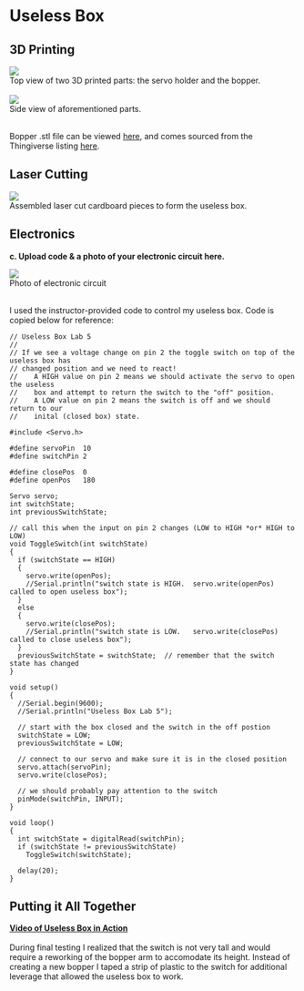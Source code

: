 # Useless Box

## 3D Printing

<img src="https://i.imgur.com/L8R6NpN.jpg"><BR>Top view of two 3D printed parts: the servo holder and the bopper.<BR><BR>
<img src="https://i.imgur.com/XR51Rlk.jpg"><BR>Side view of aforementioned parts.<BR><BR>

Bopper .stl file can be viewed <a href="https://github.com/ckruger0/IDD-Fa18-Lab5/blob/master/useless_Machine_arm.stl">here</a>, and comes sourced from the Thingiverse listing <a href="https://www.thingiverse.com/thing:46289">here</a>. 

## Laser Cutting

<img src="https://i.imgur.com/OqCcntJ.jpg"><BR>
Assembled laser cut cardboard pieces to form the useless box. 

## Electronics

**c. Upload code & a photo of your electronic circuit here.**

<img src="https://i.imgur.com/EoExAaL.jpg"><BR>Photo of electronic circuit<br><br>

I used the instructor-provided code to control my useless box. Code is copied below for reference:

```
// Useless Box Lab 5
//
// If we see a voltage change on pin 2 the toggle switch on top of the useless box has 
// changed position and we need to react!
//    A HIGH value on pin 2 means we should activate the servo to open the useless 
//    box and attempt to return the switch to the "off" position.
//    A LOW value on pin 2 means the switch is off and we should return to our 
//    inital (closed box) state.

#include <Servo.h> 

#define servoPin  10
#define switchPin 2

#define closePos  0
#define openPos   180

Servo servo;
int switchState;
int previousSwitchState;

// call this when the input on pin 2 changes (LOW to HIGH *or* HIGH to LOW)
void ToggleSwitch(int switchState)
{    
  if (switchState == HIGH)
  {
    servo.write(openPos);
    //Serial.println("switch state is HIGH.  servo.write(openPos) called to open useless box");
  }
  else
  {
    servo.write(closePos);
    //Serial.println("switch state is LOW.   servo.write(closePos) called to close useless box");
  }
  previousSwitchState = switchState;  // remember that the switch state has changed 
}

void setup()
{
  //Serial.begin(9600);
  //Serial.println("Useless Box Lab 5");

  // start with the box closed and the switch in the off postion
  switchState = LOW;
  previousSwitchState = LOW;

  // connect to our servo and make sure it is in the closed position
  servo.attach(servoPin);
  servo.write(closePos);

  // we should probably pay attention to the switch
  pinMode(switchPin, INPUT); 
}

void loop()
{ 
  int switchState = digitalRead(switchPin);
  if (switchState != previousSwitchState)
    ToggleSwitch(switchState);

  delay(20);
}
```

## Putting it All Together

<a href="https://youtu.be/moohreKvdjw"><b>Video of Useless Box in Action</b></a>
<BR><BR>
During final testing I realized that the switch is not very tall and would require a reworking of the bopper arm to accomodate its height. Instead of creating a new bopper I taped a strip of plastic to the switch for additional leverage that allowed the useless box to work. 
